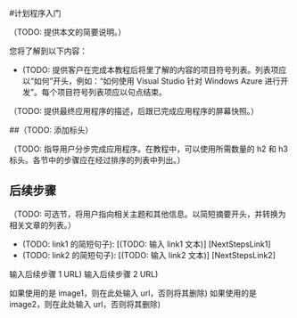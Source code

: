 <properties linkid="get-started-with-scheduler" urlDisplayName="计划程序入门" pageTitle="计划程序入门 | Windows Azure" metaKeywords="计划程序" description="TBD" umbracoNaviHide="0" disqusComments="1" writer="krisragh" editor="mattshel" manager="carolz" title="计划程序入门" />
<tags ms.service=""
    ms.date=""
    wacn.date="04/11/2015"
    />


#计划程序入门

（TODO: 提供本文的简要说明。）

您将了解到以下内容：

* (TODO: 提供客户在完成本教程后将里了解的内容的项目符号列表。列表项应以“如何”开头，例如：“如何使用 Visual Studio 针对 Windows Azure 进行开发”。每个项目符号列表项应以句点结束。

（TODO: 提供最终应用程序的描述，后跟已完成应用程序的屏幕快照。）

##（TODO: 添加标头）

（TODO: 指导用户分步完成应用程序。在教程中，可以使用所需数量的 h2 和 h3 标头。各节中的步骤应在经过排序的列表中列出。）

## 后续步骤

（TODO: 可选节，将用户指向相关主题和其他信息。以简短摘要开头，并转换为相关文章的列表。）

* (TODO: link1 的简短句子): [(TODO: 输入 link1 文本)] [NextStepsLink1]
* (TODO: link2 的简短句子): [(TODO: 输入 link2 文本)] [NextStepsLink2]

输入后续步骤 1 URL)
输入后续步骤 2 URL)

如果使用的是 image1，则在此处输入 url，否则将其删除)
如果使用的是 image2，则在此处输入 url，否则将其删除)

